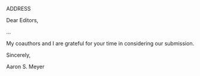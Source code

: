 ADDRESS


Dear Editors,

...

My coauthors and I are grateful for your time in considering our submission.

Sincerely,


Aaron S. Meyer